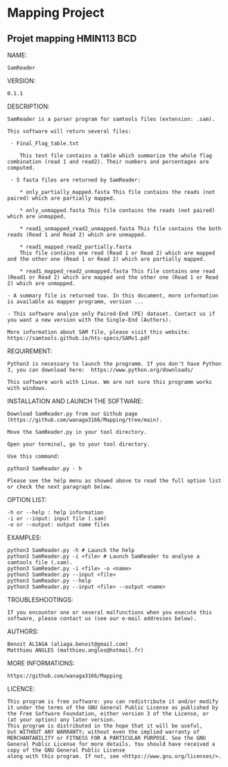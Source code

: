 # Mapping Project
## Projet mapping HMIN113 BCD

NAME:

    SamReader

VERSION:

    0.1.1

DESCRIPTION:

    SamReader is a parser program for samtools files (extension: .sam).

    This software will return several files:

     - Final_Flag_table.txt
        
        This text file contains a table which summarize the whole flag combination (read 1 and read2). Their numbers and percentages are computed. 

     - 5 fasta files are returned by SamReader:

        * only_partially_mapped.fasta This file contains the reads (not paired) which are partially mapped.

        * only_unmapped.fasta This file contains the reads (not paired) which are unmapped.

        * read1_unmapped_read2_unmapped.fasta This file contains the both reads (Read 1 and Read 2) which are unmapped. 

        * read1_mapped_read2_partially.fasta
        This file contains one read (Read 1 or Read 2) which are mapped and the other one (Read 1 or Read 2) which are partially mapped.

        * read1_mapped_read2_unmapped.fasta This file contains one read (Read1 or Read 2) which are mapped and the other one (Read 1 or Read 2) which are unmapped.

    - A summary file is returned too. In this document, more information is available as mapper programm, version ...

    - This software analyze only Paired-End (PE) dataset. Contact us if you want a new version with the Single-End (Authors).

    More information about SAM file, please visit this website: https://samtools.github.io/hts-specs/SAMv1.pdf

REQUIREMENT:

    Python3 is necessary to launch the programm. If you don't have Python 3, you can download here:  https://www.python.org/downloads/

    This software work with Linux. We are not sure this programm works with windows.

INSTALLATION AND LAUNCH THE SOFTWARE:

    Download SamReader.py from our Github page (https://github.com/wanaga3166/Mapping/tree/main). 

    Move the SamReader.py in your tool directory.

    Open your terminal, go to your tool directory. 

    Use this command:

    python3 SamReader.py - h 

    Please see the help menu as showed above to read the full option list or check the next paragraph below.

OPTION LIST:

    -h or --help : help information
    -i or --input: input file (.sam)
    -o or --output: output name files

EXAMPLES:

    python3 SamReader.py -h # Launch the help
    python3 SamReader.py -i <file> # Launch SamReader to analyse a samtools file (.sam).
    python3 SamReader.py -i <file> -o <name>
    python3 SamReader.py --input <file>
    python3 SamReader.py --help
    python3 SamReader.py --input <file> --output <name>  

TROUBLESHOOTINGS:

    If you encounter one or several malfunctions when you execute this software, please contact us (see our e-mail addresses below).

AUTHORS:

    Benoit ALIAGA (aliaga.benoit@gmail.com)
    Matthieu ANGLES (matthieu.angles@hotmail.fr)

MORE INFORMATIONS:

    https://github.com/wanaga3166/Mapping

LICENCE:

    This program is free software: you can redistribute it and/or modify
    it under the terms of the GNU General Public License as published by
    the Free Software Foundation, either version 3 of the License, or
    (at your option) any later version.
    This program is distributed in the hope that it will be useful,
    but WITHOUT ANY WARRANTY; without even the implied warranty of MERCHANTABILITY or FITNESS FOR A PARTICULAR PURPOSE. See the GNU General Public License for more details. You should have received a copy of the GNU General Public License
    along with this program. If not, see <https://www.gnu.org/licenses/>.

